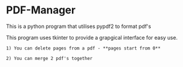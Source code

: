 # PDF-Manager

This is a python program that utilises pypdf2 to format pdf's


This program uses tkinter to provide a grapgical interface for easy use.


    1) You can delete pages from a pdf - **pages start from 0**

    2) You can merge 2 pdf's together
